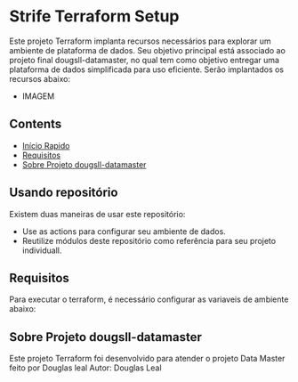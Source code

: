 # Strife Terraform Setup

Este projeto Terraform implanta recursos necessários para explorar um ambiente de plataforma de dados. 
Seu objetivo principal está associado ao projeto final dougsll-datamaster, no qual tem como objetivo entregar uma plataforma de dados simplificada para uso eficiente. 
Serão implantados os recursos abaixo:

- IMAGEM

## Contents

- [Início Rapido](#iniciorapido)
- [Requisitos](#requisitos)
- [Sobre Projeto dougsll-datamaster](#dougslldatamaster)

## Usando repositório<a id="iniciorapido"></a>
Existem duas maneiras de usar este repositório:

- Use as actions para configurar seu ambiente de dados.
- Reutilize módulos deste repositório como referência para seu projeto individuall.

## Requisitos<a id="requisitos"></a>
Para executar o terraform, é necessário configurar as variaveis de ambiente abaixo:


## Sobre Projeto dougsll-datamaster<a id="dougslldatamaster"></a>
Este projeto Terraform foi desenvolvido para atender o projeto Data Master feito por Douglas leal
Autor: Douglas Leal
